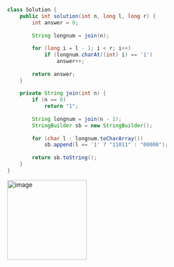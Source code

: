 ````java import java.util.*;

class Solution {
    public int solution(int n, long l, long r) {
        int answer = 0;
        
        String longnum = join(n);
        
        for (long i = l - 1; i < r; i++)
            if (longnum.charAt((int) i) == '1')
                answer++;
        
        return answer;
    }
    
    private String join(int n) {
        if (n == 0)
            return "1";
        
        String longnum = join(n - 1);
        StringBuilder sb = new StringBuilder();
        
        for (char l : longnum.toCharArray())
            sb.append(l == '1' ? "11011" : "00000");
        
        return sb.toString();
    }
}

````
<img width="184" alt="image" src="https://github.com/woohyung0511/CNF_Coding_Study/assets/124226476/4e9a81fc-7fbf-470b-9e8f-6dadc0e093ca">

